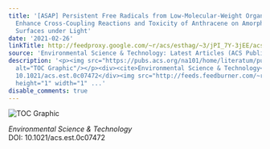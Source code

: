 ```yaml
---
title: '[ASAP] Persistent Free Radicals from Low-Molecular-Weight Organic Compounds
  Enhance Cross-Coupling Reactions and Toxicity of Anthracene on Amorphous Silica
  Surfaces under Light'
date: '2021-02-26'
linkTitle: http://feedproxy.google.com/~r/acs/esthag/~3/jPI_7Y-3jEE/acs.est.0c07472
source: 'Environmental Science & Technology: Latest Articles (ACS Publications)'
description: '<p><img src="https://pubs.acs.org/na101/home/literatum/publisher/achs/journals/content/esthag/0/esthag.ahead-of-print/acs.est.0c07472/20210226/images/medium/es0c07472_0009.gif"
  alt="TOC Graphic"/></p><div><cite>Environmental Science & Technology</cite></div><div>DOI:
  10.1021/acs.est.0c07472</div><img src="http://feeds.feedburner.com/~r/acs/esthag/~4/jPI_7Y-3jEE"
  height="1" width="1" ...'
disable_comments: true
---
```

<p><img src="https://pubs.acs.org/na101/home/literatum/publisher/achs/journals/content/esthag/0/esthag.ahead-of-print/acs.est.0c07472/20210226/images/medium/es0c07472_0009.gif" alt="TOC Graphic"/></p><div><cite>Environmental Science & Technology</cite></div><div>DOI: 10.1021/acs.est.0c07472</div><img src="http://feeds.feedburner.com/~r/acs/esthag/~4/jPI_7Y-3jEE" height="1" width="1" ...